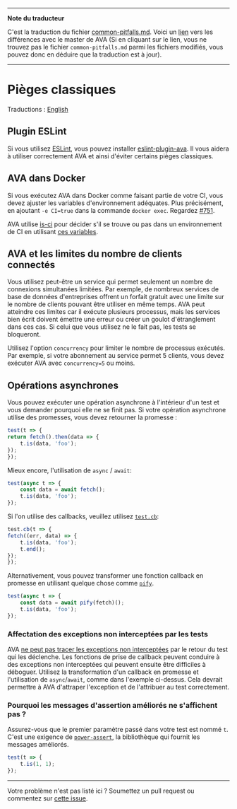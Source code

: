 ___
**Note du traducteur**

C'est la traduction du fichier [common-pitfalls.md](https://github.com/avajs/ava/blob/master/docs/common-pitfalls.md). Voici un [lien](https://github.com/avajs/ava/compare/82acc5951789d4b3eca44b934683c6167eba9ce2...master#diff-7eb46230db3eba276054b9adbc6c82ca) vers les différences avec le master de AVA (Si en cliquant sur le lien, vous ne trouvez pas le fichier `common-pitfalls.md` parmi les fichiers modifiés, vous pouvez donc en déduire que la traduction est à jour).
___
# Pièges classiques

Traductions : [English](https://github.com/avajs/ava/blob/master/docs/common-pitfalls.md)

## Plugin ESLint

Si vous utilisez [ESLint](http://eslint.org/), vous pouvez installer [eslint-plugin-ava](https://github.com/avajs/eslint-plugin-ava). Il vous aidera à utiliser correctement AVA et ainsi d'éviter certains pièges classiques.

## AVA dans Docker

Si vous exécutez AVA dans Docker comme faisant partie de votre CI, vous devez ajuster les variables d'environnement adéquates. Plus précisément, en ajoutant `-e CI=true` dans la commande `docker exec`. Regardez [#751](https://github.com/avajs/ava/issues/751).

AVA utilise [is-ci](https://github.com/watson/is-ci) pour décider s'il se trouve ou pas dans un environnement de CI en utilisant [ces variables](https://github.com/watson/ci-info/blob/master/index.js).

## AVA et les limites du nombre de clients connectés

Vous utilisez peut-être un service qui permet seulement un nombre de connexions simultanées limitées. Par exemple, de nombreux services de base de données d'entreprises offrent un forfait gratuit avec une limite sur le nombre de clients pouvant être utiliser en même temps. AVA peut atteindre ces limites car il exécute plusieurs processus, mais les services bien écrit doivent émettre une erreur ou créer un goulot d'étranglement dans ces cas. Si celui que vous utilisez ne le fait pas, les tests se bloqueront.

Utilisez l'option `concurrency` pour limiter le nombre de processus exécutés. Par exemple, si votre abonnement au service permet 5 clients, vous devez exécuter AVA avec `concurrency=5` ou moins.

## Opérations asynchrones

Vous pouvez exécuter une opération asynchrone à l'intérieur d'un test et vous demander pourquoi elle ne se finit pas. Si votre opération asynchrone utilise des promesses, vous devez retourner la promesse :

```js
test(t => {
return fetch().then(data => {
	t.is(data, 'foo');
});
});
```

Mieux encore, l'utilisation de `async` / `await`:

```js
test(async t => {
	const data = await fetch();
	t.is(data, 'foo');
});
```

Si l'on utilise des callbacks, veuillez utilisez [`test.cb`](https://github.com/avajs/ava#callback-support):

```js
test.cb(t => {
fetch((err, data) => {
	t.is(data, 'foo');
	t.end();
});
});
```

Alternativement, vous pouvez transformer une fonction callback en promesse en utilisant quelque chose comme [`pify`](https://github.com/sindresorhus/pify).

```js
test(async t => {
	const data = await pify(fetch)();
	t.is(data, 'foo');
});
```

### Affectation des exceptions non interceptées par les tests

AVA [ne peut pas tracer les exceptions non interceptées](https://github.com/avajs/ava/issues/214) par le retour du test qui les déclenche. Les fonctions de prise de callback peuvent conduire à des exceptions non interceptées qui peuvent ensuite être difficiles à déboguer. Utilisez la transformation d'un callback en promesse et l'utilisation de `async`/`await`, comme dans l'exemple ci-dessus. Cela devrait permettre à AVA d'attraper l'exception et de l'attribuer au test correctement.

### Pourquoi les messages d'assertion améliorés ne s'affichent pas ?

Assurez-vous que le premier paramètre passé dans votre test est nommé `t`. C'est une exigence de [`power-assert`](https://github.com/power-assert-js/power-assert), la bibliothèque qui fournit les messages améliorés.

```js
test(t => {
	t.is(1, 1);
});
```

---

Votre problème n'est pas listé ici ? Soumettez un pull request ou commentez sur [cette issue](https://github.com/avajs/ava/issues/404).
